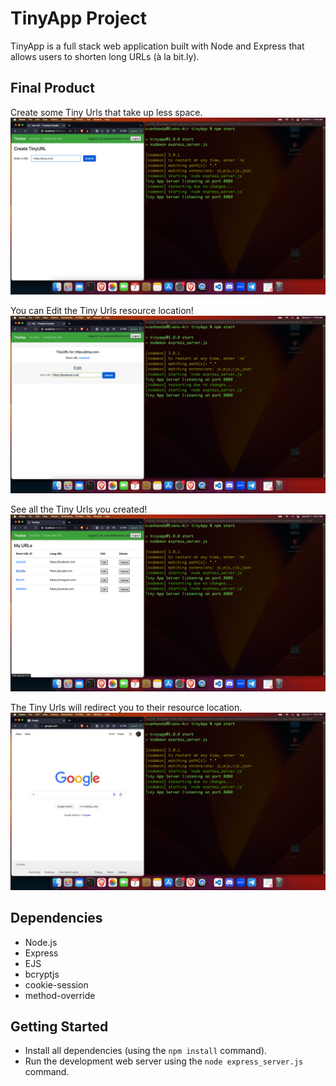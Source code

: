 # TinyApp Project

TinyApp is a full stack web application built with Node and Express that allows users to shorten long URLs (à la bit.ly).

## Final Product

Create some Tiny Urls that take up less space.
!["Create Tiny Urls that take up less space"](https://github.com/Hands-on-robotics/tinyapp/blob/main/docs/createUrl.png?raw=true)

You can Edit the Tiny Urls resource location!
!["Edit your Tiny Urls resource location"](https://github.com/Hands-on-robotics/tinyapp/blob/main/docs/editUrl.png?raw=true)

See all the Tiny Urls you created!
!["View My Tiny Urls Main Page"](https://github.com/Hands-on-robotics/tinyapp/blob/main/docs/listUrls.png?raw=true)

The Tiny Urls will redirect you to their resource location.
!["The tiny urls will redirect you to their resource locations!"](https://github.com/Hands-on-robotics/tinyapp/blob/main/docs/urlsLocation.png?raw=true)

## Dependencies

- Node.js
- Express
- EJS
- bcryptjs
- cookie-session
- method-override

## Getting Started

- Install all dependencies (using the `npm install` command).
- Run the development web server using the `node express_server.js` command.